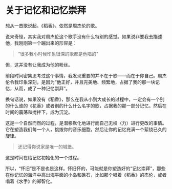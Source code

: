 # 关于记忆和记忆崇拜



想从一首歌说起。《稻香》，依然是周杰伦的歌。

说来奇怪，其实我对周杰伦这个歌手没有什么特别的感觉。如果说非要我去描述他，我刚刚第一个蹦出来的形容是：

> “很多我小时候印象很深的歌都是他唱的”

但，这并没有让我成为他的粉丝。

前段时间密集思考过这个事情，我发现重要的并不在于歌——而在于你自己。周杰伦令我印象深刻，是因为“他正好，并且完美地、频繁地，占据了我的那一块记忆，从而，成了一种记忆崇拜”。

换句话说，如果没有《稻香》，那么在我从小到大成长的过程中，一定会有一个别的什么谁的《花香》或者别的什么什么名字的歌，占据我的那一部分记忆。然后在时间的震荡和搅拌下，成为沉淀。

这是一个自然而然的过程，是潜移默化地进行而自己无权（力）进行更改的事情。它在塑造我们每一个人，挑拨你的音乐细胞，然后让你的记忆充满一个萦绕已久的旋律。

> 还记得你说家是唯一的城堡。

这是时间在给记忆初始化的一个过程。

所以，“怀旧”是不是也是这样。怀旧怀的，可能就是你塑造好的“记忆崇拜”，那些在你记忆的海洋中高出海平面的小岛和礁石，比如那个唱着《稻香》的杰伦，或者唱着《水手》的郑智化。


